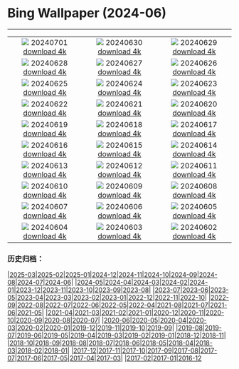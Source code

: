 # Bing Wallpaper (2024-06)
**************
| | | |
|:-:|:-:|:-:|
| ![](https://www.bing.com/th?id=OHR.UbudBali_EN-US3541248173_1920x1080.jpg) 20240701 [download 4k](https://www.bing.com/th?id=OHR.UbudBali_EN-US3541248173_UHD.jpg) | ![](https://www.bing.com/th?id=OHR.TourCorsica_EN-US3437831281_1920x1080.jpg) 20240630 [download 4k](https://www.bing.com/th?id=OHR.TourCorsica_EN-US3437831281_UHD.jpg) | ![](https://www.bing.com/th?id=OHR.ChristopherPark_EN-US9362447266_1920x1080.jpg) 20240629 [download 4k](https://www.bing.com/th?id=OHR.ChristopherPark_EN-US9362447266_UHD.jpg) |
| ![](https://www.bing.com/th?id=OHR.FlorenceDuomo_EN-US1448955167_1920x1080.jpg) 20240628 [download 4k](https://www.bing.com/th?id=OHR.FlorenceDuomo_EN-US1448955167_UHD.jpg) | ![](https://www.bing.com/th?id=OHR.CardinalfishAnemone_EN-US1278259894_1920x1080.jpg) 20240627 [download 4k](https://www.bing.com/th?id=OHR.CardinalfishAnemone_EN-US1278259894_UHD.jpg) | ![](https://www.bing.com/th?id=OHR.FireWave_EN-US1154414797_1920x1080.jpg) 20240626 [download 4k](https://www.bing.com/th?id=OHR.FireWave_EN-US1154414797_UHD.jpg) |
| ![](https://www.bing.com/th?id=OHR.FloresIsland_EN-US1042279828_1920x1080.jpg) 20240625 [download 4k](https://www.bing.com/th?id=OHR.FloresIsland_EN-US1042279828_UHD.jpg) | ![](https://www.bing.com/th?id=OHR.DhakaBangladesh_EN-US0835586345_1920x1080.jpg) 20240624 [download 4k](https://www.bing.com/th?id=OHR.DhakaBangladesh_EN-US0835586345_UHD.jpg) | ![](https://www.bing.com/th?id=OHR.BrazilRainforest_EN-US0704211658_1920x1080.jpg) 20240623 [download 4k](https://www.bing.com/th?id=OHR.BrazilRainforest_EN-US0704211658_UHD.jpg) |
| ![](https://www.bing.com/th?id=OHR.LewaGiraffe_EN-US0571205457_1920x1080.jpg) 20240622 [download 4k](https://www.bing.com/th?id=OHR.LewaGiraffe_EN-US0571205457_UHD.jpg) | ![](https://www.bing.com/th?id=OHR.KokinoMacedonia_EN-US0466604378_1920x1080.jpg) 20240621 [download 4k](https://www.bing.com/th?id=OHR.KokinoMacedonia_EN-US0466604378_UHD.jpg) | ![](https://www.bing.com/th?id=OHR.LawrenceMosaic_EN-US0314379909_1920x1080.jpg) 20240620 [download 4k](https://www.bing.com/th?id=OHR.LawrenceMosaic_EN-US0314379909_UHD.jpg) |
| ![](https://www.bing.com/th?id=OHR.LupinIceland_EN-US0093427185_1920x1080.jpg) 20240619 [download 4k](https://www.bing.com/th?id=OHR.LupinIceland_EN-US0093427185_UHD.jpg) | ![](https://www.bing.com/th?id=OHR.HummingThistle_EN-US9897642087_1920x1080.jpg) 20240618 [download 4k](https://www.bing.com/th?id=OHR.HummingThistle_EN-US9897642087_UHD.jpg) | ![](https://www.bing.com/th?id=OHR.RedFoxDad_EN-US9773161483_1920x1080.jpg) 20240617 [download 4k](https://www.bing.com/th?id=OHR.RedFoxDad_EN-US9773161483_UHD.jpg) |
| ![](https://www.bing.com/th?id=OHR.NazareWave_EN-US9510827848_1920x1080.jpg) 20240616 [download 4k](https://www.bing.com/th?id=OHR.NazareWave_EN-US9510827848_UHD.jpg) | ![](https://www.bing.com/th?id=OHR.FlagsDC_EN-US9363778856_1920x1080.jpg) 20240615 [download 4k](https://www.bing.com/th?id=OHR.FlagsDC_EN-US9363778856_UHD.jpg) | ![](https://www.bing.com/th?id=OHR.RegistanUzbekistan_EN-US7287760362_1920x1080.jpg) 20240614 [download 4k](https://www.bing.com/th?id=OHR.RegistanUzbekistan_EN-US7287760362_UHD.jpg) |
| ![](https://www.bing.com/th?id=OHR.BigBendMilkyWay_EN-US7213876995_1920x1080.jpg) 20240613 [download 4k](https://www.bing.com/th?id=OHR.BigBendMilkyWay_EN-US7213876995_UHD.jpg) | ![](https://www.bing.com/th?id=OHR.GemsbokBotswana_EN-US7126985499_1920x1080.jpg) 20240612 [download 4k](https://www.bing.com/th?id=OHR.GemsbokBotswana_EN-US7126985499_UHD.jpg) | ![](https://www.bing.com/th?id=OHR.OsakaNight_EN-US7022302235_1920x1080.jpg) 20240611 [download 4k](https://www.bing.com/th?id=OHR.OsakaNight_EN-US7022302235_UHD.jpg) |
| ![](https://www.bing.com/th?id=OHR.BardenasBiosphere_EN-US6936891495_1920x1080.jpg) 20240610 [download 4k](https://www.bing.com/th?id=OHR.BardenasBiosphere_EN-US6936891495_UHD.jpg) | ![](https://www.bing.com/th?id=OHR.KillikRiverAlaska_EN-US6860539516_1920x1080.jpg) 20240609 [download 4k](https://www.bing.com/th?id=OHR.KillikRiverAlaska_EN-US6860539516_UHD.jpg) | ![](https://www.bing.com/th?id=OHR.HumpbackFamily_EN-US6789097648_1920x1080.jpg) 20240608 [download 4k](https://www.bing.com/th?id=OHR.HumpbackFamily_EN-US6789097648_UHD.jpg) |
| ![](https://www.bing.com/th?id=OHR.LesBravesNormandy_EN-US6707866678_1920x1080.jpg) 20240607 [download 4k](https://www.bing.com/th?id=OHR.LesBravesNormandy_EN-US6707866678_UHD.jpg) | ![](https://www.bing.com/th?id=OHR.MadagascarRiver_EN-US6642458773_1920x1080.jpg) 20240606 [download 4k](https://www.bing.com/th?id=OHR.MadagascarRiver_EN-US6642458773_UHD.jpg) | ![](https://www.bing.com/th?id=OHR.ChestnutBeeEater_EN-US6538566329_1920x1080.jpg) 20240605 [download 4k](https://www.bing.com/th?id=OHR.ChestnutBeeEater_EN-US6538566329_UHD.jpg) |
| ![](https://www.bing.com/th?id=OHR.CopenhagenBicycles_EN-US6431027482_1920x1080.jpg) 20240604 [download 4k](https://www.bing.com/th?id=OHR.CopenhagenBicycles_EN-US6431027482_UHD.jpg) | ![](https://www.bing.com/th?id=OHR.GardenWeek_EN-US6333815527_1920x1080.jpg) 20240603 [download 4k](https://www.bing.com/th?id=OHR.GardenWeek_EN-US6333815527_UHD.jpg) | ![](https://www.bing.com/th?id=OHR.PrideMonthSF_EN-US6251373281_1920x1080.jpg) 20240602 [download 4k](https://www.bing.com/th?id=OHR.PrideMonthSF_EN-US6251373281_UHD.jpg) |

### 历史归档：

|[2025-03](/../2025-03/2025-03.md)|[2025-02](/../2025-02/2025-02.md)|[2025-01](/../2025-01/2025-01.md)|[2024-12](/../2024-12/2024-12.md)|[2024-11](/../2024-11/2024-11.md)|[2024-10](/../2024-10/2024-10.md)|[2024-09](/../2024-09/2024-09.md)|[2024-08](/../2024-08/2024-08.md)|[2024-07](/../2024-07/2024-07.md)|[2024-06](/2024-06.md)|
|[2024-05](/../2024-05/2024-05.md)|[2024-04](/../2024-04/2024-04.md)|[2024-03](/../2024-03/2024-03.md)|[2024-02](/../2024-02/2024-02.md)|[2024-01](/../2024-01/2024-01.md)|[2023-12](/../2023-12/2023-12.md)|[2023-11](/../2023-11/2023-11.md)|[2023-10](/../2023-10/2023-10.md)|[2023-09](/../2023-09/2023-09.md)|[2023-08](/../2023-08/2023-08.md)|
|[2023-07](/../2023-07/2023-07.md)|[2023-06](/../2023-06/2023-06.md)|[2023-05](/../2023-05/2023-05.md)|[2023-04](/../2023-04/2023-04.md)|[2023-03](/../2023-03/2023-03.md)|[2023-02](/../2023-02/2023-02.md)|[2023-01](/../2023-01/2023-01.md)|[2022-12](/../2022-12/2022-12.md)|[2022-11](/../2022-11/2022-11.md)|[2022-10](/../2022-10/2022-10.md)|
|[2022-09](/../2022-09/2022-09.md)|[2022-08](/../2022-08/2022-08.md)|[2022-07](/../2022-07/2022-07.md)|[2022-06](/../2022-06/2022-06.md)|[2022-05](/../2022-05/2022-05.md)|[2022-04](/../2022-04/2022-04.md)|[2021-08](/../2021-08/2021-08.md)|[2021-07](/../2021-07/2021-07.md)|[2021-06](/../2021-06/2021-06.md)|[2021-05](/../2021-05/2021-05.md)|
|[2021-04](/../2021-04/2021-04.md)|[2021-03](/../2021-03/2021-03.md)|[2021-02](/../2021-02/2021-02.md)|[2021-01](/../2021-01/2021-01.md)|[2020-12](/../2020-12/2020-12.md)|[2020-11](/../2020-11/2020-11.md)|[2020-10](/../2020-10/2020-10.md)|[2020-09](/../2020-09/2020-09.md)|[2020-08](/../2020-08/2020-08.md)|[2020-07](/../2020-07/2020-07.md)|
|[2020-06](/../2020-06/2020-06.md)|[2020-05](/../2020-05/2020-05.md)|[2020-04](/../2020-04/2020-04.md)|[2020-03](/../2020-03/2020-03.md)|[2020-02](/../2020-02/2020-02.md)|[2020-01](/../2020-01/2020-01.md)|[2019-12](/../2019-12/2019-12.md)|[2019-11](/../2019-11/2019-11.md)|[2019-10](/../2019-10/2019-10.md)|[2019-09](/../2019-09/2019-09.md)|
|[2019-08](/../2019-08/2019-08.md)|[2019-07](/../2019-07/2019-07.md)|[2019-06](/../2019-06/2019-06.md)|[2019-05](/../2019-05/2019-05.md)|[2019-04](/../2019-04/2019-04.md)|[2019-03](/../2019-03/2019-03.md)|[2019-02](/../2019-02/2019-02.md)|[2019-01](/../2019-01/2019-01.md)|[2018-12](/../2018-12/2018-12.md)|[2018-11](/../2018-11/2018-11.md)|
|[2018-10](/../2018-10/2018-10.md)|[2018-09](/../2018-09/2018-09.md)|[2018-08](/../2018-08/2018-08.md)|[2018-07](/../2018-07/2018-07.md)|[2018-06](/../2018-06/2018-06.md)|[2018-05](/../2018-05/2018-05.md)|[2018-04](/../2018-04/2018-04.md)|[2018-03](/../2018-03/2018-03.md)|[2018-02](/../2018-02/2018-02.md)|[2018-01](/../2018-01/2018-01.md)|
|[2017-12](/../2017-12/2017-12.md)|[2017-11](/../2017-11/2017-11.md)|[2017-10](/../2017-10/2017-10.md)|[2017-09](/../2017-09/2017-09.md)|[2017-08](/../2017-08/2017-08.md)|[2017-07](/../2017-07/2017-07.md)|[2017-06](/../2017-06/2017-06.md)|[2017-05](/../2017-05/2017-05.md)|[2017-04](/../2017-04/2017-04.md)|[2017-03](/../2017-03/2017-03.md)|
|[2017-02](/../2017-02/2017-02.md)|[2017-01](/../2017-01/2017-01.md)|[2016-12](/../2016-12/2016-12.md)